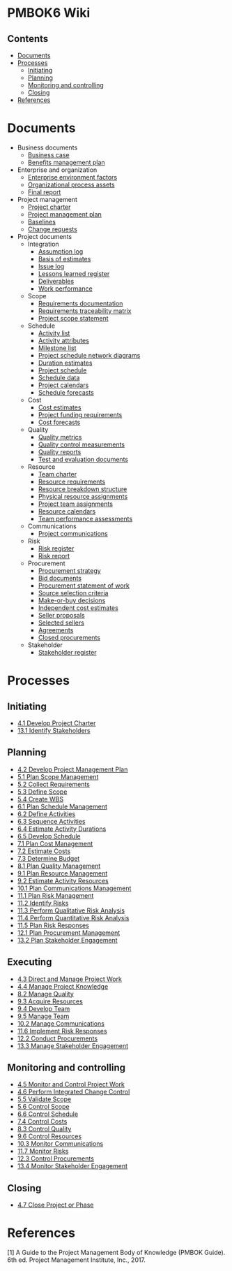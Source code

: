 # PMBOK6 Wiki

## Contents

- [Documents](#documents)
- [Processes](#processes)
  - [Initiating](#initiating)
  - [Planning](#planning)
  - [Monitoring and controlling](#monitoring-and-controlling)
  - [Closing](#closing)
- [References](#references)

# Documents

- Business documents
  - [Business case](business-documents/business-case.md)
  - [Benefits management plan](business-documents/benefits-management-plan.md)
- Enterprise and organization
  - [Enterprise environment factors](enterprise-organization/enterprise-environmental-factors.md)
  - [Organizational process assets](enterprise-organization/organizational-process-assets.md)
  - [Final report](enterprise-organization/final-report.md)
- Project management
  - [Project charter](project-management/project-charter.md)
  - [Project management plan](project-management/project-management-plan.md)
  - [Baselines](project-management/baselines.md)
  - [Change requests](project-management/change-requests.md)
- Project documents
  - Integration
    - [Assumption log](project-documents/assumption-log.md)
    - [Basis of estimates](project-documents/basis-of-estimates.md)
    - [Issue log](project-documents/issue-log.md)
    - [Lessons learned register](project-documents/lessons-learned-register.md)
    - [Deliverables](project-documents/deliverables.md)
    - [Work performance](project-documents/work-performance.md)
  - Scope
    - [Requirements documentation](project-documents/requirements-documentation.md)
    - [Requirements traceability matrix](project-documents/requirements-traceability-matrix.md)
    - [Project scope statement](project-documents/project-scope-statement.md)
  - Schedule
    - [Activity list](project-documents/activity-list.md)
    - [Activity attributes](project-documents/activity-attributes.md)
    - [Milestone list](project-documents/milestone-list.md)
    - [Project schedule network diagrams](project-documents/project-schedule-network-diagrams.md)
    - [Duration estimates](project-documents/duration-estimates.md)
    - [Project schedule](project-documents/project-schedule.md)
    - [Schedule data](project-documents/schedule-data.md)
    - [Project calendars](project-documents/project-calendars.md)
    - [Schedule forecasts](project-documents/schedule-forecasts.md)
  - Cost
    - [Cost estimates](project-documents/cost-estimates.md)
    - [Project funding requirements](project-documents/project-funding-requirements.md)
    - [Cost forecasts](project-documents/cost-forecasts.md)
  - Quality
    - [Quality metrics](project-documents/quality-metrics.md)
    - [Quality control measurements](project-documents/quality-control-measurements.md)
    - [Quality reports](project-documents/quality-reports.md)
    - [Test and evaluation documents](project-documents/test-and-evaluation-documents.md)
  - Resource
    - [Team charter](project-documents/team-charter.md)
    - [Resource requirements](project-documents/resource-requirements.md)
    - [Resource breakdown structure](project-documents/resource-breakdown-structure.md)
    - [Physical resource assignments](project-documents/physical-resource-assignment.md)
    - [Project team assignments](project-documents/project-team-assignments.md)
    - [Resource calendars](project-documents/resource-calendars.md)
    - [Team performance assessments](project-documents/team-performance-assessments.md)
  - Communications
    - [Project communications](project-documents/project-communications.md)
  - Risk
    - [Risk register](project-documents/risk-register.md)
    - [Risk report](project-documents/risk-report.md)
  - Procurement
    - [Procurement strategy](procurement-documentation/procurement-strategy.md)
    - [Bid documents](procurement-documentation/bid-documents.md)
    - [Procurement statement of work](procurement-documentation/procurement-statement-of-work.md)
    - [Source selection criteria](procurement-documentation/source-selection-criteria.md)
    - [Make-or-buy decisions](procurement-documentation/make-or-buy-decisions.md)
    - [Independent cost estimates](procurement-documentation/independent-cost-estimates.md)
    - [Seller proposals](procurement-documentation/seller-proposals.md)
    - [Selected sellers](procurement-documentation/selected-sellers.md)
    - [Agreements](procurement-documentation/agreements.md)
    - [Closed procurements](procurement-documentation/closed-procurements.md)
  - Stakeholder
    - [Stakeholder register](project-documents/stakeholder-register.md)

# Processes

## Initiating

- [4.1 Develop Project Charter](pmbok6-processes/04-integration/4.1-develop-project-charter.md)
- [13.1 Identify Stakeholders](pmbok6-processes/13-stakeholder/13.1-identify-stakeholders.md)

## Planning

- [4.2 Develop Project Management Plan](pmbok6-processes/04-integration/4.2-develop-project-management-plan.md)
- [5.1 Plan Scope Management](pmbok6-processes/05-scope/5.1-plan-scope-management.md)
- [5.2 Collect Requirements](pmbok6-processes/05-scope/5.2-collect-requirements.md)
- [5.3 Define Scope](pmbok6-processes/05-scope/5.3-define-scope.md)
- [5.4 Create WBS](pmbok6-processes/05-scope/5.4-create-wbs.md)
- [6.1 Plan Schedule Management](pmbok6-processes/06-schedule/6.1-plan-schedule-management.md)
- [6.2 Define Activities](pmbok6-processes/06-schedule/6.2-define-activities.md)
- [6.3 Sequence Activities](pmbok6-processes/06-schedule/6.3-sequence-activities.md)
- [6.4 Estimate Activity Durations](pmbok6-processes/06-schedule/6.4-estimate-activity-durations.md)
- [6.5 Develop Schedule](pmbok6-processes/06-schedule/6.5-develop-schedule.md)
- [7.1 Plan Cost Management](pmbok6-processes/07-cost/7.1-plan-cost-management.md)
- [7.2 Estimate Costs](pmbok6-processes/07-cost/7.2-estimate-costs.md)
- [7.3 Determine Budget](pmbok6-processes/07-cost/7.3-determine-budget.md)
- [8.1 Plan Quality Management](pmbok6-processes/08-quality/8.1-plan-quality-management.md)
- [9.1 Plan Resource Management](pmbok6-processes/09-resource/9.1-plan-resource-management.md)
- [9.2 Estimate Activity Resources](pmbok6-processes/09-resource/9.2-estimate-activity-resources.md)
- [10.1 Plan Communications Management](pmbok6-processes/10-communications/10.1-plan-communications-management.md)
- [11.1 Plan Risk Management](pmbok6-processes/11-risk/11.1-plan-risk-management.md)
- [11.2 Identify Risks](pmbok6-processes/11-risk/11.2-identify-risks.md)
- [11.3 Perform Qualitative Risk Analysis](pmbok6-processes/11-risk/11.3-perform-qualitative-risk-analysis.md)
- [11.4 Perform Quantitative Risk Analysis](pmbok6-processes/11-risk/11.4-perform-quantitative-risk-analysis.md)
- [11.5 Plan Risk Responses](pmbok6-processes/11-risk/11.5-plan-risk-responses.md)
- [12.1 Plan Procurement Management](pmbok6-processes/12-procurement/12.1-plan-procurement-management.md)
- [13.2 Plan Stakeholder Engagement](pmbok6-processes/13-stakeholder/13.2-plan-stakeholder-engagement.md)

## Executing

- [4.3 Direct and Manage Project Work](pmbok6-processes/04-integration/4.3-direct-and-manage-project-work.md)
- [4.4 Manage Project Knowledge](pmbok6-processes/04-integration/4.4-manage-project-knowledge.md)
- [8.2 Manage Quality](pmbok6-processes/08-quality/8.2-manage-quality.md)
- [9.3 Acquire Resources](pmbok6-processes/09-resource/9.3-acquire-resources.md)
- [9.4 Develop Team](pmbok6-processes/09-resource/9.4-develop-team.md)
- [9.5 Manage Team](pmbok6-processes/09-resource/9.5-manage-team.md)
- [10.2 Manage Communications](pmbok6-processes/10-communications/10.2-manage-communications.md)
- [11.6 Implement Risk Responses](pmbok6-processes/11-risk/11.6-implement-risk-responses.md)
- [12.2 Conduct Procurements](pmbok6-processes/12-procurement/12.2-conduct-procurements.md)
- [13.3 Manage Stakeholder Engagement](pmbok6-processes/13-stakeholder/13.3-manage-stakeholder-engagement.md)

## Monitoring and controlling

- [4.5 Monitor and Control Project Work](pmbok6-processes/04-integration/4.5-monitor-and-control-project-work.md)
- [4.6 Perform Integrated Change Control](pmbok6-processes/04-integration/4.6-perform-integrated-change-control.md)
- [5.5 Validate Scope](pmbok6-processes/05-scope/5.5-validate-scope.md)
- [5.6 Control Scope](pmbok6-processes/05-scope/5.6-control-scope.md)
- [6.6 Control Schedule](pmbok6-processes/06-schedule/6.6-control-schedule.md)
- [7.4 Control Costs](pmbok6-processes/07-cost/7.4-control-costs.md)
- [8.3 Control Quality](pmbok6-processes/08-quality/8.3-control-quality.md)
- [9.6 Control Resources](pmbok6-processes/09-resource/9.6-control-resources.md)
- [10.3 Monitor Communications](pmbok6-processes/10-communications/10.3-monitor-communications.md)
- [11.7 Monitor Risks](pmbok6-processes/11-risk/11.7-monitor-risks.md)
- [12.3 Control Procurements](pmbok6-processes/12-procurement/12.3-control-procurements.md)
- [13.4 Monitor Stakeholder Engagement](pmbok6-processes/13-stakeholder/13.4-monitor-stakeholder-engagement.md)

## Closing

- [4.7 Close Project or Phase](pmbok6-processes/04-integration/4.7-close-project-or-phase.md)

# References

[1] A Guide to the Project Management Body of Knowledge
(PMBOK Guide). 6th ed. Project Management Institute, Inc., 2017.
